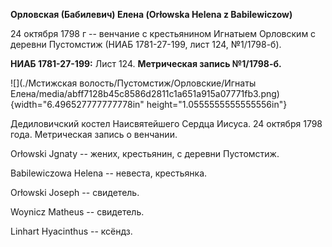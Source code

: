 **Орловская (Бабилевич) Елена (Orłowska Helena z Babilewiczow)**

24 октября 1798 г -- венчание с крестьянином Игнатыем Орловским с
деревни Пустомстиж (НИАБ 1781-27-199, лист 124, №1/1798-б).

**НИАБ 1781-27-199:** Лист 124. **Метрическая запись №1/1798-б.**

![](./Мстижская волость/Пустомстиж/Орловские/Игнаты Елена/media/abff7128b45c8586d2811c1a651a915a07771fb3.png){width="6.496527777777778in"
height="1.0555555555555556in"}

Дедиловичский костел Наисвятейшего Сердца Иисуса. 24 октября 1798 года.
Метрическая запись о венчании.

Orłowski Jgnaty -- жених, крестьянин, с деревни Пустомстиж.

Babilewiczowa Helena -- невеста, крестьянка.

Orłowski Joseph -- свидетель.

Woynicz Matheus -- свидетель.

Linhart Hyacinthus -- ксёндз.
